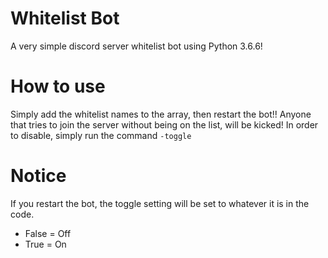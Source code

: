 # Whitelist Bot

A very simple discord server whitelist bot using Python 3.6.6!


# How to use

Simply add the whitelist names to the array, then restart the bot!! Anyone that tries to join the server without being on the list, will be kicked! In order to disable, simply run the command `-toggle`


# Notice

If you restart the bot, the toggle setting will be set to whatever it is in the code.

- False = Off
- True = On
